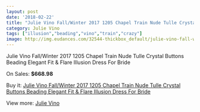 ```yaml
---
layout: post
date: '2018-02-22'
title: "Julie Vino Fall/Winter 2017 1205 Chapel Train Nude Tulle Crystal Buttons Beading Elegant Fit & Flare Illusion Dress For Bride"
category: Julie Vino
tags: ["illusion","beading","vino","train","crazy"]
image: http://img.eudances.com/32544-thickbox_default/julie-vino-fall-winter-2017-1205-chapel-train-nude-tulle-crystal-buttons-beading-elegant-fit-flare-illusion-dress-for-bride.jpg
---
```

Julie Vino Fall/Winter 2017 1205 Chapel Train Nude Tulle Crystal Buttons Beading Elegant Fit & Flare Illusion Dress For Bride

On Sales: **$668.98**
<a href="https://www.eudances.com/en/julie-vino/10079-julie-vino-fall-winter-2017-1205-chapel-train-nude-tulle-crystal-buttons-beading-elegant-fit-flare-illusion-dress-for-bride.html"><amp-img layout="responsive" width="600" height="600" src="//img.eudances.com/32544-thickbox_default/julie-vino-fall-winter-2017-1205-chapel-train-nude-tulle-crystal-buttons-beading-elegant-fit-flare-illusion-dress-for-bride.jpg" alt="Julie Vino Fall/Winter 2017 1205 Chapel Train Nude Tulle Crystal Buttons Beading Elegant Fit & Flare Illusion Dress For Bride 0" /></a>
<a href="https://www.eudances.com/en/julie-vino/10079-julie-vino-fall-winter-2017-1205-chapel-train-nude-tulle-crystal-buttons-beading-elegant-fit-flare-illusion-dress-for-bride.html"><amp-img layout="responsive" width="600" height="600" src="//img.eudances.com/32549-thickbox_default/julie-vino-fall-winter-2017-1205-chapel-train-nude-tulle-crystal-buttons-beading-elegant-fit-flare-illusion-dress-for-bride.jpg" alt="Julie Vino Fall/Winter 2017 1205 Chapel Train Nude Tulle Crystal Buttons Beading Elegant Fit & Flare Illusion Dress For Bride 1" /></a>
<a href="https://www.eudances.com/en/julie-vino/10079-julie-vino-fall-winter-2017-1205-chapel-train-nude-tulle-crystal-buttons-beading-elegant-fit-flare-illusion-dress-for-bride.html"><amp-img layout="responsive" width="600" height="600" src="//img.eudances.com/32548-thickbox_default/julie-vino-fall-winter-2017-1205-chapel-train-nude-tulle-crystal-buttons-beading-elegant-fit-flare-illusion-dress-for-bride.jpg" alt="Julie Vino Fall/Winter 2017 1205 Chapel Train Nude Tulle Crystal Buttons Beading Elegant Fit & Flare Illusion Dress For Bride 2" /></a>
<a href="https://www.eudances.com/en/julie-vino/10079-julie-vino-fall-winter-2017-1205-chapel-train-nude-tulle-crystal-buttons-beading-elegant-fit-flare-illusion-dress-for-bride.html"><amp-img layout="responsive" width="600" height="600" src="//img.eudances.com/32547-thickbox_default/julie-vino-fall-winter-2017-1205-chapel-train-nude-tulle-crystal-buttons-beading-elegant-fit-flare-illusion-dress-for-bride.jpg" alt="Julie Vino Fall/Winter 2017 1205 Chapel Train Nude Tulle Crystal Buttons Beading Elegant Fit & Flare Illusion Dress For Bride 3" /></a>
<a href="https://www.eudances.com/en/julie-vino/10079-julie-vino-fall-winter-2017-1205-chapel-train-nude-tulle-crystal-buttons-beading-elegant-fit-flare-illusion-dress-for-bride.html"><amp-img layout="responsive" width="600" height="600" src="//img.eudances.com/32546-thickbox_default/julie-vino-fall-winter-2017-1205-chapel-train-nude-tulle-crystal-buttons-beading-elegant-fit-flare-illusion-dress-for-bride.jpg" alt="Julie Vino Fall/Winter 2017 1205 Chapel Train Nude Tulle Crystal Buttons Beading Elegant Fit & Flare Illusion Dress For Bride 4" /></a>
<a href="https://www.eudances.com/en/julie-vino/10079-julie-vino-fall-winter-2017-1205-chapel-train-nude-tulle-crystal-buttons-beading-elegant-fit-flare-illusion-dress-for-bride.html"><amp-img layout="responsive" width="600" height="600" src="//img.eudances.com/32545-thickbox_default/julie-vino-fall-winter-2017-1205-chapel-train-nude-tulle-crystal-buttons-beading-elegant-fit-flare-illusion-dress-for-bride.jpg" alt="Julie Vino Fall/Winter 2017 1205 Chapel Train Nude Tulle Crystal Buttons Beading Elegant Fit & Flare Illusion Dress For Bride 5" /></a>

Buy it: [Julie Vino Fall/Winter 2017 1205 Chapel Train Nude Tulle Crystal Buttons Beading Elegant Fit & Flare Illusion Dress For Bride](https://www.eudances.com/en/julie-vino/10079-julie-vino-fall-winter-2017-1205-chapel-train-nude-tulle-crystal-buttons-beading-elegant-fit-flare-illusion-dress-for-bride.html "Julie Vino Fall/Winter 2017 1205 Chapel Train Nude Tulle Crystal Buttons Beading Elegant Fit & Flare Illusion Dress For Bride")

View more: [Julie Vino](https://www.eudances.com/en/100-julie-vino "Julie Vino")